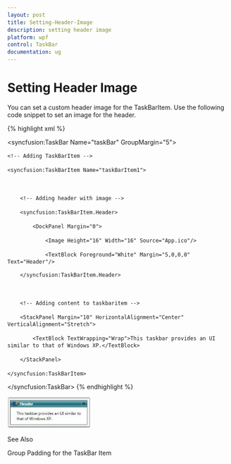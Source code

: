 ```yaml
---
layout: post
title: Setting-Header-Image
description: setting header image
platform: wpf
control: TaskBar
documentation: ug
---
```


# Setting Header Image

You can set a custom header image for the TaskBarItem. Use the following code snippet to set an image for the header.

{% highlight xml %}



<!-- Adding TaskBar that have group orientation as horizontal -->

<syncfusion:TaskBar Name="taskBar" GroupMargin="5">



    <!-- Adding TaskBarItem -->

    <syncfusion:TaskBarItem Name="taskBarItem1">



        <!-- Adding header with image -->

        <syncfusion:TaskBarItem.Header>

            <DockPanel Margin="0">

                <Image Height="16" Width="16" Source="App.ico"/>

                <TextBlock Foreground="White" Margin="5,0,0,0" 												Text="Header"/>				

</DockPanel>

        </syncfusion:TaskBarItem.Header>



        <!-- Adding content to taskbaritem -->

        <StackPanel Margin="10" HorizontalAlignment="Center" 											VerticalAlignment="Stretch">

            <TextBlock TextWrapping="Wrap">This taskbar provides an UI similar to that of Windows XP.</TextBlock>

        </StackPanel>

    </syncfusion:TaskBarItem>

</syncfusion:TaskBar>
{% endhighlight %}


![](Setting-Header-Image_images/Setting-Header-Image_img1.jpeg)





See Also

Group Padding for the TaskBar Item

